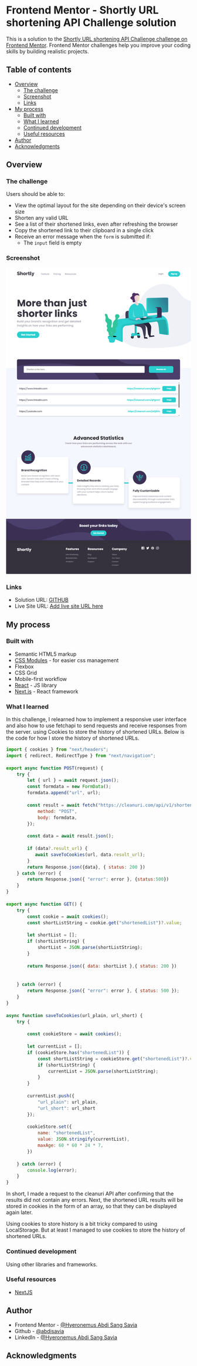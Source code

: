# Frontend Mentor - Shortly URL shortening API Challenge solution

This is a solution to the [Shortly URL shortening API Challenge challenge on Frontend Mentor](https://www.frontendmentor.io/challenges/url-shortening-api-landing-page-2ce3ob-G). Frontend Mentor challenges help you improve your coding skills by building realistic projects. 

## Table of contents

- [Overview](#overview)
  - [The challenge](#the-challenge)
  - [Screenshot](#screenshot)
  - [Links](#links)
- [My process](#my-process)
  - [Built with](#built-with)
  - [What I learned](#what-i-learned)
  - [Continued development](#continued-development)
  - [Useful resources](#useful-resources)
- [Author](#author)
- [Acknowledgments](#acknowledgments)

## Overview

### The challenge

Users should be able to:

- View the optimal layout for the site depending on their device's screen size
- Shorten any valid URL
- See a list of their shortened links, even after refreshing the browser
- Copy the shortened link to their clipboard in a single click
- Receive an error message when the `form` is submitted if:
  - The `input` field is empty

### Screenshot

![](./screenshot.png)


### Links

- Solution URL: [GITHUB](https://github.com/abdisavia/url-shortening-api)
- Live Site URL: [Add live site URL here](https://your-live-site-url.com)

## My process

### Built with

- Semantic HTML5 markup
- [CSS Modules](https://nextjs.org/docs/13/pages/building-your-application/styling/css-modules) - for easier css management
- Flexbox
- CSS Grid
- Mobile-first workflow
- [React](https://reactjs.org/) - JS library
- [Next.js](https://nextjs.org/) - React framework


### What I learned

In this challenge, I relearned how to implement a responsive user interface and also how to use fetchapi to send requests and receive responses from the server. using Cookies to store the history of shortened URLs. Below is the code for how I store the history of shortened URLs.

```js
import { cookies } from "next/headers";
import { redirect, RedirectType } from "next/navigation";

export async function POST(request) {
    try {
        let { url } = await request.json();
        const formdata = new FormData();
        formdata.append("url", url);

        const result = await fetch("https://cleanuri.com/api/v1/shorten", {
            method: "POST",
            body: formdata,
        });

        const data = await result.json();

        if (data?.result_url) {
           await saveToCookies(url, data.result_url);
        }
        return Response.json({data}, { status: 200 })
    } catch (error) {
        return Response.json({ "error": error }, {status:500})
    }
}

export async function GET() {
    try {
        const cookie = await cookies();
        const shortListString = cookie.get("shortenedList")?.value;
        
        let shortList = [];
        if (shortListString) {
            shortList = JSON.parse(shortListString);
        }
        
        return Response.json({ data: shortList },{ status: 200 })


    } catch (error) {
        return Response.json({ "error": error }, { status: 500 });
    }
}

async function saveToCookies(url_plain, url_short) {
    try {
        
        const cookieStore = await cookies();

        let currentList = [];
        if (cookieStore.has("shortenedList")) {
            const shortListString = cookieStore.get("shortenedList")?.value;
            if (shortListString) {
                currentList = JSON.parse(shortListString);
            }
        }

        currentList.push({
            "url_plain": url_plain,
            "url_short": url_short
        });

        cookieStore.set({
            name: "shortenedList",
            value: JSON.stringify(currentList),
            maxAge: 60 * 60 * 24 * 7,
        })

    } catch (error) {
        console.log(error);
    }
}
```

In short, I made a request to the cleanuri API after confirming that the results did not contain any errors. Next, the shortened URL results will be stored in cookies in the form of an array, so that they can be displayed again later. 

Using cookies to store history is a bit tricky compared to using LocalStorage. But at least I managed to use cookies to store the history of shortened URLs.

### Continued development

Using other libraries and frameworks.

### Useful resources

- [NextJS](https://nextjs.org/docs)

## Author

- Frontend Mentor - [@Hyeronemus Abdi Sang Savia](https://www.frontendmentor.io/profile/abdisavia)
- Github - [@abdisavia](https://github.com/abdisavia)
- LinkedIn - [@Hyeronemus Abdi Sang Savia](www.linkedin.com/in/hyeronemus-abdi-sang-savia-522538221)

## Acknowledgments

